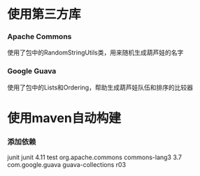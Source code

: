 # 使用第三方库

### Apache Commons

使用了包中的RandomStringUtils类，用来随机生成葫芦娃的名字

### Google Guava

使用了包中的Lists和Ordering，帮助生成葫芦娃队伍和排序的比较器



# 使用maven自动构建

### 添加依赖

<dependencies>
    <dependency>
      <groupId>junit</groupId>
      <artifactId>junit</artifactId>
      <version>4.11</version>
      <scope>test</scope>
    </dependency>
    <dependency>
      <groupId>org.apache.commons</groupId>
      <artifactId>commons-lang3</artifactId>
      <version>3.7</version>
    </dependency>
    <!-- https://mvnrepository.com/artifact/com.google.guava/guava-collections -->
    <dependency>
      <groupId>com.google.guava</groupId>
      <artifactId>guava-collections</artifactId>
      <version>r03</version>
    </dependency>

  </dependencies>

